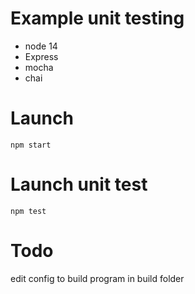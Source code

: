 # Example unit testing

- node 14
- Express
- mocha
- chai

# Launch

`npm start`

# Launch unit test

`npm test`

# Todo

edit config to build program in build folder
